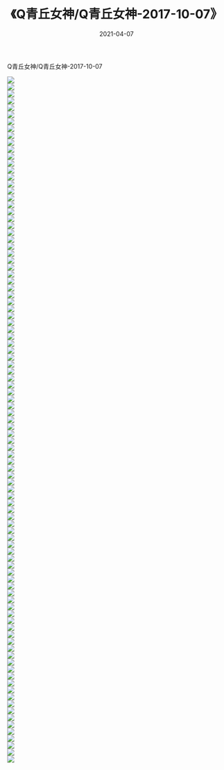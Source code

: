 ﻿---
layout: post
title:  《Q青丘女神/Q青丘女神-2017-10-07》
date:   2021-04-07
img: http://pic.660000.xyz/1:/网络美图/2021/Q青丘女神/Q青丘女神-2017-10-07/000.jpg
categories: [美女, 清纯, 唯美]
---

Q青丘女神/Q青丘女神-2017-10-07

 ![](http://pic.660000.xyz/1:/网络美图/2021/Q青丘女神/Q青丘女神-2017-10-07/001.jpg) <br>![](http://pic.660000.xyz/1:/网络美图/2021/Q青丘女神/Q青丘女神-2017-10-07/002.jpg) <br>![](http://pic.660000.xyz/1:/网络美图/2021/Q青丘女神/Q青丘女神-2017-10-07/003.jpg) <br>![](http://pic.660000.xyz/1:/网络美图/2021/Q青丘女神/Q青丘女神-2017-10-07/004.jpg) <br>![](http://pic.660000.xyz/1:/网络美图/2021/Q青丘女神/Q青丘女神-2017-10-07/005.jpg) <br>![](http://pic.660000.xyz/1:/网络美图/2021/Q青丘女神/Q青丘女神-2017-10-07/006.jpg) <br>![](http://pic.660000.xyz/1:/网络美图/2021/Q青丘女神/Q青丘女神-2017-10-07/007.jpg) <br>![](http://pic.660000.xyz/1:/网络美图/2021/Q青丘女神/Q青丘女神-2017-10-07/008.jpg) <br>![](http://pic.660000.xyz/1:/网络美图/2021/Q青丘女神/Q青丘女神-2017-10-07/009.jpg) <br>![](http://pic.660000.xyz/1:/网络美图/2021/Q青丘女神/Q青丘女神-2017-10-07/010.jpg) <br>![](http://pic.660000.xyz/1:/网络美图/2021/Q青丘女神/Q青丘女神-2017-10-07/011.jpg) <br>![](http://pic.660000.xyz/1:/网络美图/2021/Q青丘女神/Q青丘女神-2017-10-07/012.jpg) <br>![](http://pic.660000.xyz/1:/网络美图/2021/Q青丘女神/Q青丘女神-2017-10-07/013.jpg) <br>![](http://pic.660000.xyz/1:/网络美图/2021/Q青丘女神/Q青丘女神-2017-10-07/014.jpg) <br>![](http://pic.660000.xyz/1:/网络美图/2021/Q青丘女神/Q青丘女神-2017-10-07/015.jpg) <br>![](http://pic.660000.xyz/1:/网络美图/2021/Q青丘女神/Q青丘女神-2017-10-07/016.jpg) <br>![](http://pic.660000.xyz/1:/网络美图/2021/Q青丘女神/Q青丘女神-2017-10-07/017.jpg) <br>![](http://pic.660000.xyz/1:/网络美图/2021/Q青丘女神/Q青丘女神-2017-10-07/018.jpg) <br>![](http://pic.660000.xyz/1:/网络美图/2021/Q青丘女神/Q青丘女神-2017-10-07/019.jpg) <br>![](http://pic.660000.xyz/1:/网络美图/2021/Q青丘女神/Q青丘女神-2017-10-07/020.jpg) <br>![](http://pic.660000.xyz/1:/网络美图/2021/Q青丘女神/Q青丘女神-2017-10-07/021.jpg) <br>![](http://pic.660000.xyz/1:/网络美图/2021/Q青丘女神/Q青丘女神-2017-10-07/022.jpg) <br>![](http://pic.660000.xyz/1:/网络美图/2021/Q青丘女神/Q青丘女神-2017-10-07/023.jpg) <br>![](http://pic.660000.xyz/1:/网络美图/2021/Q青丘女神/Q青丘女神-2017-10-07/024.jpg) <br>![](http://pic.660000.xyz/1:/网络美图/2021/Q青丘女神/Q青丘女神-2017-10-07/025.jpg) <br>![](http://pic.660000.xyz/1:/网络美图/2021/Q青丘女神/Q青丘女神-2017-10-07/026.jpg) <br>![](http://pic.660000.xyz/1:/网络美图/2021/Q青丘女神/Q青丘女神-2017-10-07/027.jpg) <br>![](http://pic.660000.xyz/1:/网络美图/2021/Q青丘女神/Q青丘女神-2017-10-07/028.jpg) <br>![](http://pic.660000.xyz/1:/网络美图/2021/Q青丘女神/Q青丘女神-2017-10-07/029.jpg) <br>![](http://pic.660000.xyz/1:/网络美图/2021/Q青丘女神/Q青丘女神-2017-10-07/030.jpg) <br>![](http://pic.660000.xyz/1:/网络美图/2021/Q青丘女神/Q青丘女神-2017-10-07/031.jpg) <br>![](http://pic.660000.xyz/1:/网络美图/2021/Q青丘女神/Q青丘女神-2017-10-07/032.jpg) <br>![](http://pic.660000.xyz/1:/网络美图/2021/Q青丘女神/Q青丘女神-2017-10-07/033.jpg) <br>![](http://pic.660000.xyz/1:/网络美图/2021/Q青丘女神/Q青丘女神-2017-10-07/034.jpg) <br>![](http://pic.660000.xyz/1:/网络美图/2021/Q青丘女神/Q青丘女神-2017-10-07/035.jpg) <br>![](http://pic.660000.xyz/1:/网络美图/2021/Q青丘女神/Q青丘女神-2017-10-07/036.jpg) <br>![](http://pic.660000.xyz/1:/网络美图/2021/Q青丘女神/Q青丘女神-2017-10-07/037.jpg) <br>![](http://pic.660000.xyz/1:/网络美图/2021/Q青丘女神/Q青丘女神-2017-10-07/038.jpg) <br>![](http://pic.660000.xyz/1:/网络美图/2021/Q青丘女神/Q青丘女神-2017-10-07/039.jpg) <br>![](http://pic.660000.xyz/1:/网络美图/2021/Q青丘女神/Q青丘女神-2017-10-07/040.jpg) <br>![](http://pic.660000.xyz/1:/网络美图/2021/Q青丘女神/Q青丘女神-2017-10-07/041.jpg) <br>![](http://pic.660000.xyz/1:/网络美图/2021/Q青丘女神/Q青丘女神-2017-10-07/042.jpg) <br>![](http://pic.660000.xyz/1:/网络美图/2021/Q青丘女神/Q青丘女神-2017-10-07/043.jpg) <br>![](http://pic.660000.xyz/1:/网络美图/2021/Q青丘女神/Q青丘女神-2017-10-07/044.jpg) <br>![](http://pic.660000.xyz/1:/网络美图/2021/Q青丘女神/Q青丘女神-2017-10-07/045.jpg) <br>![](http://pic.660000.xyz/1:/网络美图/2021/Q青丘女神/Q青丘女神-2017-10-07/046.jpg) <br>![](http://pic.660000.xyz/1:/网络美图/2021/Q青丘女神/Q青丘女神-2017-10-07/047.jpg) <br>![](http://pic.660000.xyz/1:/网络美图/2021/Q青丘女神/Q青丘女神-2017-10-07/048.jpg) <br>![](http://pic.660000.xyz/1:/网络美图/2021/Q青丘女神/Q青丘女神-2017-10-07/049.jpg) <br>![](http://pic.660000.xyz/1:/网络美图/2021/Q青丘女神/Q青丘女神-2017-10-07/050.jpg) <br>![](http://pic.660000.xyz/1:/网络美图/2021/Q青丘女神/Q青丘女神-2017-10-07/051.jpg) <br>![](http://pic.660000.xyz/1:/网络美图/2021/Q青丘女神/Q青丘女神-2017-10-07/052.jpg) <br>![](http://pic.660000.xyz/1:/网络美图/2021/Q青丘女神/Q青丘女神-2017-10-07/053.jpg) <br>![](http://pic.660000.xyz/1:/网络美图/2021/Q青丘女神/Q青丘女神-2017-10-07/054.jpg) <br>![](http://pic.660000.xyz/1:/网络美图/2021/Q青丘女神/Q青丘女神-2017-10-07/055.jpg) <br>![](http://pic.660000.xyz/1:/网络美图/2021/Q青丘女神/Q青丘女神-2017-10-07/056.jpg) <br>![](http://pic.660000.xyz/1:/网络美图/2021/Q青丘女神/Q青丘女神-2017-10-07/057.jpg) <br>![](http://pic.660000.xyz/1:/网络美图/2021/Q青丘女神/Q青丘女神-2017-10-07/058.jpg) <br>![](http://pic.660000.xyz/1:/网络美图/2021/Q青丘女神/Q青丘女神-2017-10-07/059.jpg) <br>![](http://pic.660000.xyz/1:/网络美图/2021/Q青丘女神/Q青丘女神-2017-10-07/060.jpg) <br>![](http://pic.660000.xyz/1:/网络美图/2021/Q青丘女神/Q青丘女神-2017-10-07/061.jpg) <br>![](http://pic.660000.xyz/1:/网络美图/2021/Q青丘女神/Q青丘女神-2017-10-07/062.jpg) <br>![](http://pic.660000.xyz/1:/网络美图/2021/Q青丘女神/Q青丘女神-2017-10-07/063.jpg) <br>![](http://pic.660000.xyz/1:/网络美图/2021/Q青丘女神/Q青丘女神-2017-10-07/064.jpg) <br>![](http://pic.660000.xyz/1:/网络美图/2021/Q青丘女神/Q青丘女神-2017-10-07/065.jpg) <br>![](http://pic.660000.xyz/1:/网络美图/2021/Q青丘女神/Q青丘女神-2017-10-07/066.jpg) <br>![](http://pic.660000.xyz/1:/网络美图/2021/Q青丘女神/Q青丘女神-2017-10-07/067.jpg) <br>![](http://pic.660000.xyz/1:/网络美图/2021/Q青丘女神/Q青丘女神-2017-10-07/068.jpg) <br>![](http://pic.660000.xyz/1:/网络美图/2021/Q青丘女神/Q青丘女神-2017-10-07/069.jpg) <br>![](http://pic.660000.xyz/1:/网络美图/2021/Q青丘女神/Q青丘女神-2017-10-07/070.jpg) <br>![](http://pic.660000.xyz/1:/网络美图/2021/Q青丘女神/Q青丘女神-2017-10-07/071.jpg) <br>![](http://pic.660000.xyz/1:/网络美图/2021/Q青丘女神/Q青丘女神-2017-10-07/072.jpg) <br>![](http://pic.660000.xyz/1:/网络美图/2021/Q青丘女神/Q青丘女神-2017-10-07/073.jpg) <br>![](http://pic.660000.xyz/1:/网络美图/2021/Q青丘女神/Q青丘女神-2017-10-07/074.jpg) <br>![](http://pic.660000.xyz/1:/网络美图/2021/Q青丘女神/Q青丘女神-2017-10-07/075.jpg) <br>![](http://pic.660000.xyz/1:/网络美图/2021/Q青丘女神/Q青丘女神-2017-10-07/076.jpg) <br>![](http://pic.660000.xyz/1:/网络美图/2021/Q青丘女神/Q青丘女神-2017-10-07/077.jpg) <br>![](http://pic.660000.xyz/1:/网络美图/2021/Q青丘女神/Q青丘女神-2017-10-07/078.jpg) <br>![](http://pic.660000.xyz/1:/网络美图/2021/Q青丘女神/Q青丘女神-2017-10-07/079.jpg) <br>![](http://pic.660000.xyz/1:/网络美图/2021/Q青丘女神/Q青丘女神-2017-10-07/080.jpg) <br>![](http://pic.660000.xyz/1:/网络美图/2021/Q青丘女神/Q青丘女神-2017-10-07/081.jpg) <br>![](http://pic.660000.xyz/1:/网络美图/2021/Q青丘女神/Q青丘女神-2017-10-07/082.jpg) <br>![](http://pic.660000.xyz/1:/网络美图/2021/Q青丘女神/Q青丘女神-2017-10-07/083.jpg) <br>![](http://pic.660000.xyz/1:/网络美图/2021/Q青丘女神/Q青丘女神-2017-10-07/084.jpg) <br>![](http://pic.660000.xyz/1:/网络美图/2021/Q青丘女神/Q青丘女神-2017-10-07/085.jpg) <br>![](http://pic.660000.xyz/1:/网络美图/2021/Q青丘女神/Q青丘女神-2017-10-07/086.jpg) <br>![](http://pic.660000.xyz/1:/网络美图/2021/Q青丘女神/Q青丘女神-2017-10-07/087.jpg) <br>![](http://pic.660000.xyz/1:/网络美图/2021/Q青丘女神/Q青丘女神-2017-10-07/088.jpg) <br>![](http://pic.660000.xyz/1:/网络美图/2021/Q青丘女神/Q青丘女神-2017-10-07/089.jpg) <br>![](http://pic.660000.xyz/1:/网络美图/2021/Q青丘女神/Q青丘女神-2017-10-07/090.jpg) <br>![](http://pic.660000.xyz/1:/网络美图/2021/Q青丘女神/Q青丘女神-2017-10-07/091.jpg) <br>![](http://pic.660000.xyz/1:/网络美图/2021/Q青丘女神/Q青丘女神-2017-10-07/092.jpg) <br>![](http://pic.660000.xyz/1:/网络美图/2021/Q青丘女神/Q青丘女神-2017-10-07/093.jpg) <br>![](http://pic.660000.xyz/1:/网络美图/2021/Q青丘女神/Q青丘女神-2017-10-07/094.jpg) <br>![](http://pic.660000.xyz/1:/网络美图/2021/Q青丘女神/Q青丘女神-2017-10-07/095.jpg) <br>![](http://pic.660000.xyz/1:/网络美图/2021/Q青丘女神/Q青丘女神-2017-10-07/096.jpg) <br>![](http://pic.660000.xyz/1:/网络美图/2021/Q青丘女神/Q青丘女神-2017-10-07/097.jpg) <br>![](http://pic.660000.xyz/1:/网络美图/2021/Q青丘女神/Q青丘女神-2017-10-07/098.jpg) <br>![](http://pic.660000.xyz/1:/网络美图/2021/Q青丘女神/Q青丘女神-2017-10-07/099.jpg) <br>